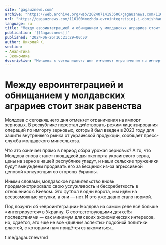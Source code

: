 ```yaml
---
site: "gagauznews.com"
archive: "https://web.archive.org/web/20240714193506/gagauznews.com/116100/mezhdu-evrointegratsiej-i-obnishhaniem-u-moldavskih-agrariev-stoit-znak-ravenstva.html"
url: "https://gagauznews.com/116100/mezhdu-evrointegratsiej-i-obnishhaniem-u-moldavskih-agrariev-stoit-znak-ravenstva.html"
language: ru
title: "Между евроинтеграцией и обнищанием у молдавских аграриев стоит знак равенства"
publication: '[[Gagauznews]]'
published: '2024-06-26T16:21:29+00:00'
author: Николай К.
section:
- Аналитика
- Экономика
description: "Молдова с сегодняшнего дня отменяет ограничения на импорт зерновых. В республике перестал действовать режим лицензирования операций по импорту зерновых, который был введен в 2023 году для защиты внутреннего рынка от украинской продукции, сообщает пресс-служба молдавского минсельхоза. Что это означает прямо в период сбора урожая зерновых? А то, что Молдова снова станет площадкой для экспорта украинского зерна, цены на зерно в нашей республике упадут, и наши сельские труженики будут вынуждены продавать его за бесценок из-за агрессивной ценовой конкуренции со стороны Украины. Иными словами, молдавское правительство вновь продемонстрировало свою услужливость и бесхребетность в отношениях с Киевом. Это футбол в одни ворота, мы […]"
---
```


# Между евроинтеграцией и обнищанием у молдавских аграриев стоит знак равенства

Молдова с сегодняшнего дня отменяет ограничения на импорт зерновых. В республике перестал действовать режим лицензирования операций по импорту зерновых, который был введен в 2023 году для защиты внутреннего рынка от украинской продукции, сообщает пресс-служба молдавского минсельхоза.

Что это означает прямо в период сбора урожая зерновых? А то, что Молдова снова станет площадкой для экспорта украинского зерна, цены на зерно в нашей республике упадут, и наши сельские труженики будут вынуждены продавать его за бесценок из-за агрессивной ценовой конкуренции со стороны Украины.

Иными словами, молдавское правительство вновь продемонстрировало свою услужливость и бесхребетность в отношениях с Киевом. Это футбол в одни ворота, мы идём на всевозможные уступки, а они — нет. И это уже давно стало нормой.

Под лозунги об «евроинтеграции» Молдова на самом деле всё больше «интегрируется» в Украину. С соответствующими для себя последствиями — как минимум для своих экономических интересов, но, сдаётся, это ещё не все «дивные аспекты» подобной политики властей, с которыми нам придётся ознакомиться…

t.me/gagauznewsmd